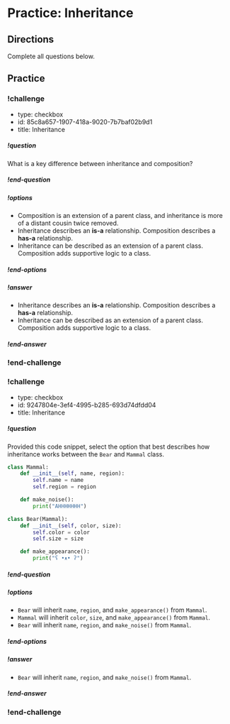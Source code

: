 # Practice: Inheritance

## Directions

Complete all questions below.

## Practice

<!-- Question 1 -->
<!-- prettier-ignore-start -->
### !challenge
* type: checkbox
* id: 85c8a657-1907-418a-9020-7b7baf02b9d1
* title: Inheritance
##### !question

What is a key difference between inheritance and composition?

##### !end-question
##### !options

* Composition is an extension of a parent class, and inheritance is more of a distant cousin twice removed.
* Inheritance describes an **is-a** relationship. Composition describes a **has-a** relationship.
* Inheritance can be described as an extension of a parent class. Composition adds supportive logic to a class.

##### !end-options

##### !answer
* Inheritance describes an **is-a** relationship. Composition describes a **has-a** relationship.
* Inheritance can be described as an extension of a parent class. Composition adds supportive logic to a class.
##### !end-answer
### !end-challenge
<!-- prettier-ignore-end -->

<!-- Question 2 -->
<!-- prettier-ignore-start -->
### !challenge
* type: checkbox
* id: 9247804e-3ef4-4995-b285-693d74dfdd04
* title: Inheritance
##### !question

Provided this code snippet, select the option that best describes how inheritance works between the `Bear` and `Mammal` class.

``` Python
class Mammal:
    def __init__(self, name, region):
        self.name = name
        self.region = region

    def make_noise():
        print("AHHHHHHH")

class Bear(Mammal):
    def __init__(self, color, size):
        self.color = color
        self.size = size

    def make_appearance():
        print("ʕ •ᴥ• ʔ")
```
##### !end-question

##### !options
* `Bear` will inherit `name`, `region`, and `make_appearance()` from `Mammal`.
* `Mammal` will inherit `color`, `size`, and `make_appearance()` from `Mammal`.
* `Bear` will inherit `name`, `region`, and `make_noise()` from `Mammal`.
##### !end-options

##### !answer
* `Bear` will inherit `name`, `region`, and `make_noise()` from `Mammal`.
##### !end-answer
### !end-challenge
<!-- prettier-ignore-end -->
